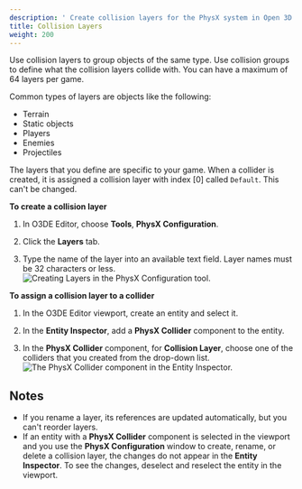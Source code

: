 ```yaml
---
description: ' Create collision layers for the PhysX system in Open 3D Engine. '
title: Collision Layers
weight: 200
---
```


Use collision layers to group objects of the same type. Use collision groups to define what the collision layers collide with. You can have a maximum of 64 layers per game.

Common types of layers are objects like the following:
+ Terrain
+ Static objects
+ Players
+ Enemies
+ Projectiles

The layers that you define are specific to your game. When a collider is created, it is assigned a collision layer with index \[0\] called `Default`. This can't be changed.

**To create a collision layer**

1. In O3DE Editor, choose **Tools**, **PhysX Configuration**.

1. Click the **Layers** tab.

1. Type the name of the layer into an available text field. Layer names must be 32 characters or less.
![Creating Layers in the PhysX Configuration tool.](/images/user-guide/physx/physx-configuration-2.png)

**To assign a collision layer to a collider**

1. In the O3DE Editor viewport, create an entity and select it.

1. In the **Entity Inspector**, add a **PhysX Collider** component to the entity.

1. In the **PhysX Collider** component, for **Collision Layer**, choose one of the colliders that you created from the drop-down list.
![The PhysX Collider component in the Entity Inspector.](/images/user-guide/physx/physx-configuration-3.png)

## Notes 
+ If you rename a layer, its references are updated automatically, but you can't reorder layers.
+ If an entity with a **PhysX Collider** component is selected in the viewport and you use the **PhysX Configuration** window to create, rename, or delete a collision layer, the changes do not appear in the **Entity Inspector**. To see the changes, deselect and reselect the entity in the viewport.

